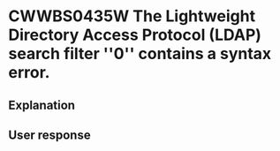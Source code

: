 # CWWBS0435W The Lightweight Directory Access Protocol (LDAP) search filter ''0'' contains a syntax error.

## Explanation

## User response
